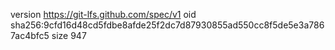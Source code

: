 version https://git-lfs.github.com/spec/v1
oid sha256:9cfd16d48cd5fdbe8afde25f2dc7d87930855ad550cc8f5de5e3a7867ac4bfc5
size 947
